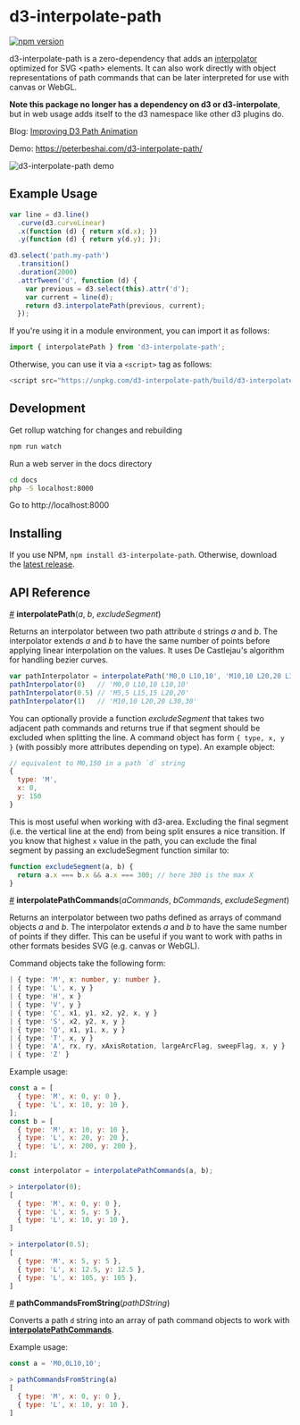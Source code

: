 # d3-interpolate-path

[![npm version](https://badge.fury.io/js/d3-interpolate-path.svg)](https://badge.fury.io/js/d3-interpolate-path)

d3-interpolate-path is a zero-dependency that adds an [interpolator](https://github.com/d3/d3-interpolate)
optimized for SVG &lt;path&gt; elements. It can also work directly with object representations of path commands that can be later interpreted for use with canvas or WebGL. 

**Note this package no longer has a dependency on d3 or d3-interpolate**, but in web usage adds itself to the d3 namespace like other d3 plugins do.

Blog: [Improving D3 Path Animation](https://bocoup.com/weblog/improving-d3-path-animation)

Demo: https://peterbeshai.com/d3-interpolate-path/

![d3-interpolate-path demo](https://peterbeshai.com/d3-interpolate-path/d3-interpolate-path-demo.gif)



## Example Usage

```js
var line = d3.line()
  .curve(d3.curveLinear)
  .x(function (d) { return x(d.x); })
  .y(function (d) { return y(d.y); });

d3.select('path.my-path')
  .transition()
  .duration(2000)
  .attrTween('d', function (d) {
    var previous = d3.select(this).attr('d');
    var current = line(d);
    return d3.interpolatePath(previous, current);
  });
```

If you're using it in a module environment, you can import it as follows:

```js
import { interpolatePath } from 'd3-interpolate-path';
```

Otherwise, you can use it via a `<script>` tag as follows:

```js
<script src="https://unpkg.com/d3-interpolate-path/build/d3-interpolate-path.min.js"></script>
```


## Development

Get rollup watching for changes and rebuilding

```bash
npm run watch
```

Run a web server in the docs directory

```bash
cd docs
php -S localhost:8000
```

Go to http://localhost:8000


## Installing

If you use NPM, `npm install d3-interpolate-path`. Otherwise, download the [latest release](https://github.com/pbeshai/d3-interpolate-path/releases/latest).

## API Reference


<a href="#interpolatePath" name="interpolatePath">#</a> <b>interpolatePath</b>(*a*, *b*, *excludeSegment*)

Returns an interpolator between two path attribute `d` strings *a* and *b*. The interpolator extends *a* and *b* to have the same number of points before applying linear interpolation on the values. It uses De Castlejau's algorithm for handling bezier curves.

```js
var pathInterpolator = interpolatePath('M0,0 L10,10', 'M10,10 L20,20 L30,30')
pathInterpolator(0)   // 'M0,0 L10,10 L10,10'
pathInterpolator(0.5) // 'M5,5 L15,15 L20,20'
pathInterpolator(1)   // 'M10,10 L20,20 L30,30'
```

You can optionally provide a function *excludeSegment* that takes two adjacent path commands and returns true if that segment should be excluded when splitting the line. A command object has form `{ type, x, y }` (with possibly more attributes depending on type). An example object:

```js
// equivalent to M0,150 in a path `d` string
{
  type: 'M',
  x: 0,
  y: 150
}
```

This is most useful when working with d3-area. Excluding the final segment (i.e. the vertical line at the end) from being split ensures a nice transition. If you know that highest `x` value in the path, you can exclude the final segment by passing an excludeSegment function similar to:

```js
function excludeSegment(a, b) {
  return a.x === b.x && a.x === 300; // here 300 is the max X
}
```



<a href="#interpolatePathCommands" name="interpolatePathCommands">#</a> <b>interpolatePathCommands</b>(*aCommands*, *bCommands*, *excludeSegment*)

Returns an interpolator between two paths defined as arrays of command objects *a* and *b*. The interpolator extends *a* and *b* to have the same number of points if they differ. This can be useful if you want to work with paths in other formats besides SVG (e.g. canvas or WebGL).

Command objects take the following form:

```ts
| { type: 'M', x: number, y: number },
| { type: 'L', x, y }
| { type: 'H', x }
| { type: 'V', y }
| { type: 'C', x1, y1, x2, y2, x, y }
| { type: 'S', x2, y2, x, y }
| { type: 'Q', x1, y1, x, y }
| { type: 'T', x, y }
| { type: 'A', rx, ry, xAxisRotation, largeArcFlag, sweepFlag, x, y }
| { type: 'Z' }
```

Example usage:

```js
const a = [
  { type: 'M', x: 0, y: 0 },
  { type: 'L', x: 10, y: 10 },
];
const b = [
  { type: 'M', x: 10, y: 10 },
  { type: 'L', x: 20, y: 20 },
  { type: 'L', x: 200, y: 200 },
];

const interpolator = interpolatePathCommands(a, b);

> interpolator(0);
[
  { type: 'M', x: 0, y: 0 },
  { type: 'L', x: 5, y: 5 },
  { type: 'L', x: 10, y: 10 },
]

> interpolator(0.5);
[
  { type: 'M', x: 5, y: 5 },
  { type: 'L', x: 12.5, y: 12.5 },
  { type: 'L', x: 105, y: 105 },
]
```



<a href="#pathCommandsFromString" name="pathCommandsFromString">#</a> <b>pathCommandsFromString</b>(*pathDString*)

Converts a path `d` string into an array of path command objects to work with [**interpolatePathCommands**](#interpolatePathCommands).

Example usage:

```js
const a = 'M0,0L10,10';

> pathCommandsFromString(a)
[
  { type: 'M', x: 0, y: 0 },
  { type: 'L', x: 10, y: 10 },
]
```
